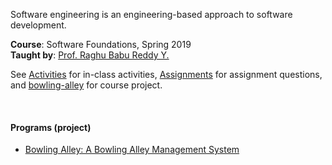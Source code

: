 Software engineering is an engineering-based approach to software development.

**Course**: Software Foundations, Spring 2019<br>
**Taught by**: [Prof. Raghu Babu Reddy Y.]

See [Activities] for in-class activities,
[Assignments] for assignment questions,
and [bowling-alley] for course project.

<br>


#### Programs (project)

- [Bowling Alley: A Bowling Alley Management System][bowling-alley]


[Activities]: Activities
[Assignments]: Assignments
[bowling-alley]: https://github.com/javaf/bowling-alley
[Prof. Raghu Babu Reddy Y.]: https://www.iiit.ac.in/people/faculty/raghureddy/
